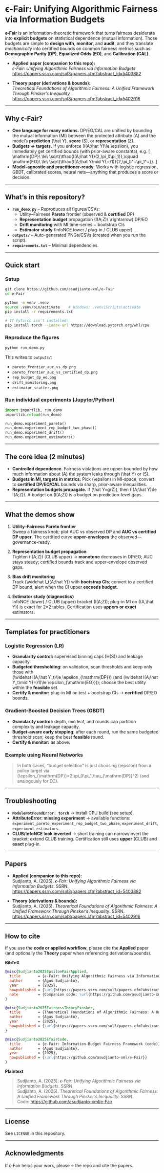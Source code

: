 # ϵ-Fair: Unifying Algorithmic Fairness via Information Budgets

**ϵ-Fair** is an information-theoretic framework that turns fairness desiderata into **explicit budgets** on statistical dependence (mutual information). Those budgets are simple to **design with**, **monitor**, and **audit**, and they translate *mechanically* into certified bounds on common fairness metrics such as **Demographic Parity (DP)**, **Equalized Odds (EO)**, and **Calibration (CAL)**.

- **Applied paper (companion to this repo):**  
  *ϵ-Fair: Unifying Algorithmic Fairness via Information Budgets*  
  https://papers.ssrn.com/sol3/papers.cfm?abstract_id=5403882

- **Theory paper (derivations & bounds):**  
  *Theoretical Foundations of Algorithmic Fairness: A Unified Framework Through Pinsker’s Inequality*  
  https://papers.ssrn.com/sol3/papers.cfm?abstract_id=5402916

---

## Why ϵ-Fair?

- **One language for many notions.** DP/EO/CAL are unified by bounding the mutual information (MI) between the protected attribute \(A\) and the model’s **prediction** \(\hat Y\), **score** \(S\), or **representation** \(Z\).
- **Budgets → targets.** If you enforce \(I(A;\hat Y)\le \epsilon\), you immediately get certified bounds (with prior-aware constants), e.g.
  \[
  \mathrm{DP}\ \le\ \sqrt{\tfrac{I(A;\hat Y)}{2\,\pi_0\pi_1}},\qquad
  \mathrm{EO}\ \le\ \sqrt{\tfrac{I(A;\hat Y\mid Y{=}1)}{2\,\pi_0^+\pi_1^+}}.
  \]
- **Model-agnostic and practitioner-ready.** Works with logistic regression, GBDT, calibrated scores, neural nets—anything that produces a score or decision.

---

## What’s in this repository?

- **`run_demo.py`** – Reproduces all figures/CSVs:
  - Utility–Fairness **Pareto** frontier (observed & **certified** DP)
  - **Representation budget** propagation \(I(A;Z)\ \rightarrow\) DP/EO
  - **Drift monitoring** with MI time-series + bootstrap CIs
  - **Estimator study** (InfoNCE lower / plug-in / CLUB upper)
- **`outputs/`** – Auto-generated PNGs/CSVs (created when you run the script).
- **`requirements.txt`** – Minimal dependencies.

---

## Quick start

### Setup
```bash
git clone https://github.com/asudjianto-xml/e-Fair
cd e-Fair

python -m venv .venv
source .venv/bin/activate    # Windows: .venv\Scripts\activate
pip install -r requirements.txt

# If PyTorch isn't installed:
pip install torch --index-url https://download.pytorch.org/whl/cpu
```

### Reproduce the figures
```bash
python run_demo.py
```
This writes to `outputs/`:

- `pareto_frontier_auc_vs_dp.png`
- `pareto_frontier_auc_vs_certified_dp.png`
- `rep_budget_dp_eo.png`
- `drift_monitoring.png`
- `estimator_scatter.png`

### Run individual experiments (Jupyter/Python)
```python
import importlib, run_demo
importlib.reload(run_demo)

run_demo.experiment_pareto()
run_demo.experiment_rep_budget_two_phase()
run_demo.experiment_drift()
run_demo.experiment_estimators()
```

---

## The core idea (2 minutes)

- **Controlled dependence.** Fairness violations are upper-bounded by how much information about \(A\) the system leaks through \(\hat Y\) or \(S\).
- **Budgets in MI, targets in metrics.** Pick \(\epsilon\) in MI-space; convert to **certified DP/EO/CAL** bounds via sharp, prior-aware inequalities.
- **Representation budgets propagate.** If \(\hat Y=g(Z)\), then \(I(A;\hat Y)\le I(A;Z)\). A budget on \(I(A;Z)\) is a budget on prediction-level gaps.

---

## What the demos show

1. **Utility–Fairness Pareto frontier**  
   Sweep a fairness knob; plot AUC vs observed DP and **AUC vs certified DP upper**. The certified curve **upper-envelopes** the observed—governance-ready.

2. **Representation budget propagation**  
   Tighten \(I(A;Z)\) (CLUB upper) → **monotone** decreases in DP/EO; AUC stays steady; certified bounds track and upper-envelope observed gaps.

3. **Bias drift monitoring**  
   Track \(\widehat I_t(A;\hat Y)\) with **bootstrap CIs**; convert to a certified DP bound; alert when the CI upper **exceeds budget**.

4. **Estimator study (diagnostics)**  
   InfoNCE (lower) / CLUB (upper) bracket \(I(A;Z)\); plug-in MI on \((A,\hat Y)\) is exact for 2×2 tables. Certification uses **uppers or exact** estimators.

---

## Templates for practitioners 

### Logistic Regression (LR)
- **Granularity control:** supervised binning caps \(H(S)\) and leakage capacity.  
- **Budgeted thresholding:** on validation, scan thresholds and keep only those with  
  \(\widehat I(A;\hat Y_t)\le \epsilon_{\mathrm{DP}}\) (and \(\widehat I(A;\hat Y_t\mid Y{=}1)\le \epsilon_{\mathrm{EO}}\)); choose the best utility within the **feasible** set.  
- **Certify & monitor:** plug-in MI on test + bootstrap CIs → **certified** DP/EO bounds.

### Gradient-Boosted Decision Trees (GBDT)
- **Granularity control:** depth, min leaf, and rounds cap partition complexity and leakage capacity.  
- **Budget-aware early stopping:** after each round, run the same budgeted threshold scan; keep the best **feasible** round.  
- **Certify & monitor:** as above.

### Example using Neural Networks
> In both cases, “budget selection” is just choosing \(\epsilon\) from a policy target via  
> \(\epsilon_{\mathrm{DP}}=2\,\pi_0\pi_1\,\tau_{\mathrm{DP}}^2\) (and analogously for EO).

---

## Troubleshooting

- **`ModuleNotFoundError: torch`** → install CPU build (see setup).  
- **AttributeError: missing experiment** → available functions: `experiment_pareto`, `experiment_rep_budget_two_phase`, `experiment_drift`, `experiment_estimators`.  
- **CLUB/InfoNCE look inverted** → short training can narrow/invert the bracket; extend CLUB training. Certification still uses **upper** (CLUB) and **exact** plug-in.

---

## Papers

- **Applied (companion to this repo):**  
  Sudjianto, A. (2025). *ϵ-Fair: Unifying Algorithmic Fairness via Information Budgets*. SSRN.  
  https://papers.ssrn.com/sol3/papers.cfm?abstract_id=5403882

- **Theory (derivations & bounds):**  
  Sudjianto, A. (2025). *Theoretical Foundations of Algorithmic Fairness: A Unified Framework Through Pinsker’s Inequality*. SSRN.  
  https://papers.ssrn.com/sol3/papers.cfm?abstract_id=5402916

---

## How to cite

If you use the **code or applied workflow**, please cite the **Applied** paper (and optionally the **Theory** paper when referencing derivations/bounds).

**BibTeX**
```bibtex
@misc{Sudjianto2025EpsilonFairApplied,
  title        = {ϵ-Fair: Unifying Algorithmic Fairness via Information Budgets},
  author       = {Agus Sudjianto},
  year         = {2025},
  howpublished = {\url{https://papers.ssrn.com/sol3/papers.cfm?abstract_id=5403882}},
  note         = {Companion code: \url{https://github.com/asudjianto-xml/e-Fair}}
}

@misc{Sudjianto2025FairnessTheoryPinsker,
  title        = {Theoretical Foundations of Algorithmic Fairness: A Unified Framework Through Pinsker's Inequality},
  author       = {Agus Sudjianto},
  year         = {2025},
  howpublished = {\url{https://papers.ssrn.com/sol3/papers.cfm?abstract_id=5402916}}
}

@misc{Sudjianto2025EfairCode,
  title        = {e-Fair: Information-Budget Fairness Framework (code)},
  author       = {Agus Sudjianto},
  year         = {2025},
  howpublished = {\url{https://github.com/asudjianto-xml/e-Fair}}
}
```

**Plaintext**
> Sudjianto, A. (2025). *ϵ-Fair: Unifying Algorithmic Fairness via Information Budgets*. SSRN.  
> Sudjianto, A. (2025). *Theoretical Foundations of Algorithmic Fairness: A Unified Framework Through Pinsker’s Inequality*. SSRN.  
> Code: https://github.com/asudjianto-xml/e-Fair

---

## License

See `LICENSE` in this repository.

---

## Acknowledgments

If ϵ-Fair helps your work, please ⭐ the repo and cite the papers.
